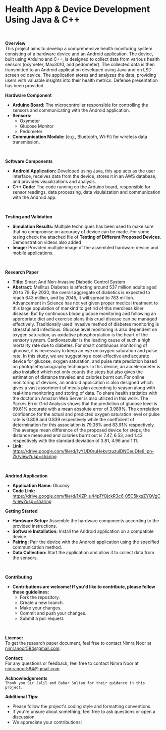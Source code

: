 
# Health App & Device Development Using Java & C++
<br>

**Overview**
<br>
This project aims to develop a comprehensive health monitoring system consisting of a hardware device and an Android application. The device, built using Arduino and C++, is designed to collect data from various health sensors (oxymeter, Max3010, and pedometer). The collected data is then transmitted to an Android application developed using Java and on LSD screen od device. The application stores and analyzes the data, providing users with valuable insights into their health metrics. Defense presentation has been provided.
<br>

**Hardware Component**
<br>
* **Arduino Board:** The microcontroller responsible for controlling the sensors and communicating with the Android application.
* **Sensors:**
  - Oxymeter
  - Glucose Monitor
  - Pedometer
* **Communication Module:** (e.g., Bluetooth, Wi-Fi) for wireless data transmission.
<br>

**Software Components**
<br>
* **Android Application:** Developed using Java, this app acts as the user interface, receives data from the device, stores it in an AWS database, and provides visualizations and analysis.
* **C++ Code:** The code running on the Arduino board, responsible for sensor readings, data processing, data visulaization and communication with the Android app.
<br>

**Testing and Validation**
<br>
* **Simulation Results:** Multiple techniques has been used to make sure that no compromise on accuracy of device can be made. For some tesing check the attached file of **Testing of Different Proposed Devices**. Demonstration videos also added
*  **Image:** Provided multiple image of the assembled hardware device and mobile applications.
<br>

**Research Paper**
<br>
* **Title:** Smart And Non-Invasive Diabetic Control System
* **Abstract:** Mellitus Diabetes is affecting around 537 million adults aged 20 to 79. By 2030, the overall aggregate of diabetics is expected to reach 643 million, and by 2045, it will spread to 783 million. Advancement in Science has not yet given proper medical treatment to this large population of mankind to get rid of this merciless killer disease. But by continuous blood glucose monitoring and following an appropriate diet and exercise plans this cruel disease can be managed effectively. Traditionally used invasive method of diabetes monitoring is stressful and infectious. Glucose level monitoring is also dependent on oxygen saturation, as oxidative phosphorylation is the heart of the sensory system. Cardiovascular is the leading cause of such a high mortality rate due to diabetes. For smart continuous monitoring of glucose, it is necessary to keep an eye on oxygen saturation and pulse rate. In this study, we are suggesting a cost-effective and accurate device for glucose, oxygen saturation, and pulse rate prediction based on photoplethysmography technique. In this device, an accelerometer is also installed which not only counts the steps but also gives the estimation of distance traveled and calories burnt out. For online monitoring of devices, an android application is also designed which gives a vast assortment of meals plan according to season along with real-time monitoring and storing of data. To share health statistics with the doctor an Amazon Web Server is also utilized in this work. The Parkes Error Grid Analysis shows that the prediction of glucose level is 99.61% accurate with a mean absolute error of 3.989%. The correlation confidence for the actual and predicted oxygen saturation level or pulse rate is 0.809 and 0.839 respectively while the coefficient of determination for this association is 79.38% and 83.91% respectively. The average mean difference of the proposed device for steps, the distance measured and calories burnt out is 7.47, 6.53, and 1.43 respectively with the standard deviation of 3.81, 4.96 and 1.11.
* **Link:** https://drive.google.com/file/d/1yYUD0ruHekvrzuzulDNDeuDfe8_pn-Zk/view?usp=sharing
<br>

**Andriod Application**
<br>
* **Application Name:** Glucoxy
* **Code Link:** https://drive.google.com/file/d/1XZP_u44pTfQjckR3c6_05D5kxsZYQVgC/view?usp=sharing

**Getting Started**
<br>
* **Hardware Setup:** Assemble the hardware components according to the provided instructions.
* **Software Installation:** Install the Android application on a compatible device.
* **Pairing:** Pair the device with the Android application using the specified communication method.
* **Data Collection:** Start the application and allow it to collect data from the sensors.
<br>

**Contributing**
<br>
* **Contributions are welcome! If you'd like to contribute, please follow these guidelines:**
  - Fork the repository.
  - Create a new branch.
  - Make your changes.
  - Commit and push your changes.
  - Submit a pull request.
<br>

**License:**
<br>
To get the research paper document, feel free to contact Nimra Noor at nimranoor584@gmail.com.
<br>

**Contact:**
<br>
For any questions or feedback, feel free to contact Nimra Noor at nimranoor584@gmail.com.
<br>

**Acknowledgements**
<br>
`Thank you Sir Jalil and Babar Sultan for their guidance in this project.`

**Additional Tips:**
<br>
* Please follow the project's coding style and formatting conventions.
* If you're unsure about something, feel free to ask questions or open a discussion.
* We appreciate your contributions!

